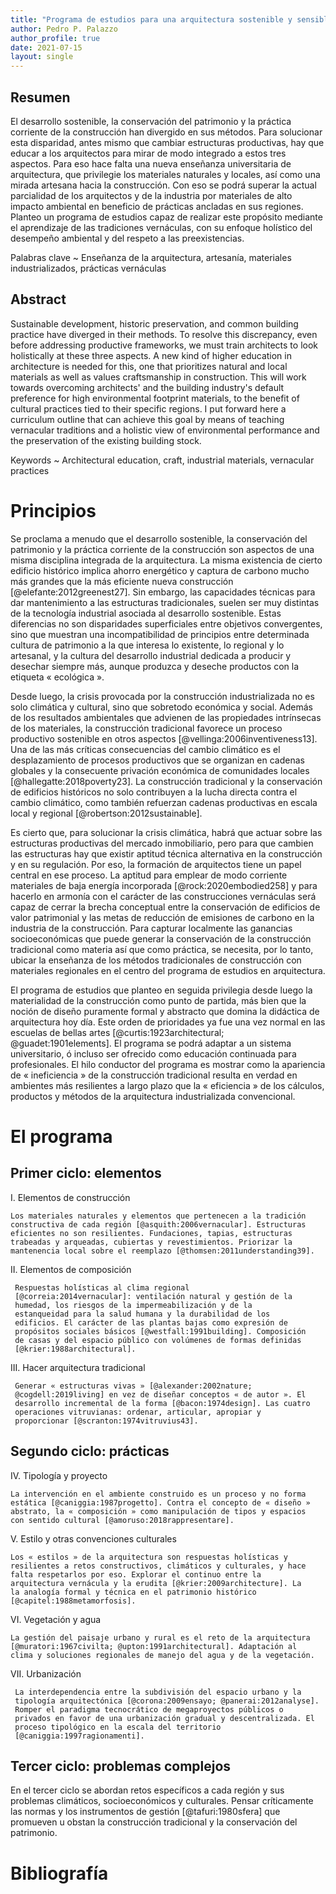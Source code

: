 ```yaml
---
title: "Programa de estudios para una arquitectura sostenible y sensible al patrimonio"
author: Pedro P. Palazzo
author_profile: true
date: 2021-07-15
layout: single
---
```


## Resumen

El desarrollo sostenible, la conservación del patrimonio y la práctica
corriente de la construcción han divergido en sus métodos. Para
solucionar esta disparidad, antes mismo que cambiar estructuras
productivas, hay que educar a los arquitectos para mirar de modo
integrado a estos tres aspectos. Para eso hace falta una nueva
enseñanza universitaria de arquitectura, que privilegie los materiales
naturales y locales, así como una mirada artesana hacia la
construcción. Con eso se podrá superar la actual parcialidad de los
arquitectos y de la industria por materiales de alto impacto ambiental
en beneficio de prácticas ancladas en sus regiones. Planteo un
programa de estudios capaz de realizar este propósito mediante el
aprendizaje de las tradiciones vernáculas, con su enfoque holístico
del desempeño ambiental y del respeto a las preexistencias.

Palabras clave
~ Enseñanza de la arquitectura, artesanía, materiales industrializados,
  prácticas vernáculas

## Abstract ##

Sustainable development, historic preservation, and common building
practice have diverged in their methods. To resolve this discrepancy,
even before addressing productive frameworks, we must train architects
to look holistically at these three aspects. A new kind of higher
education in architecture is needed for this, one that prioritizes
natural and local materials as well as values craftsmanship in
construction. This will work towards overcoming architects' and the
building industry's default preference for high environmental footprint
materials, to the benefit of cultural practices tied to their specific
regions. I put forward here a curriculum outline that can achieve this
goal by means of teaching vernacular traditions and a holistic view of
environmental performance and the preservation of the existing building
stock.

Keywords
~ Architectural education, craft, industrial materials, vernacular
  practices

# Principios #

Se proclama a menudo que el desarrollo sostenible, la conservación del
patrimonio y la práctica corriente de la construcción son aspectos de
una misma disciplina integrada de la arquitectura. La misma existencia
de cierto edificio histórico implica ahorro energético y captura de
carbono mucho más grandes que la más eficiente nueva construcción
[@elefante:2012greenest27]. Sin
embargo, las capacidades técnicas para dar mantenimiento a las estructuras
tradicionales, suelen ser muy distintas de la tecnología industrial
asociada al desarrollo sostenible.
Estas diferencias no son disparidades superficiales entre
objetivos convergentes, sino que muestran una incompatibilidad de
principios entre determinada cultura de patrimonio a la que interesa lo
existente, lo regional y lo artesanal, y la cultura del desarrollo
industrial dedicada a producir y desechar siempre más, aunque produzca y
deseche productos con la etiqueta « ecológica ».

Desde luego, la crisis provocada
por la construcción industrializada no es solo climática y cultural,
sino que sobretodo económica y social.
Además de los resultados ambientales que advienen de las propiedades
intrínsecas de los materiales, la construcción tradicional favorece un
proceso productivo sostenible en otros aspectos
[@vellinga:2006inventiveness13]. Una de las más críticas
consecuencias del cambio climático es el desplazamiento de procesos
productivos que se organizan en cadenas globales y la consecuente
privación económica de comunidades locales [@hallegatte:2018poverty23].
La construcción tradicional y la conservación de edificios históricos
no solo contribuyen a la lucha directa contra el cambio climático, como
también refuerzan cadenas productivas en escala local y regional
[@robertson:2012sustainable].

Es cierto que, para solucionar la crisis climática, habrá que actuar sobre las
estructuras productivas del mercado inmobiliario, pero para que cambien
las estructuras hay que existir aptitud técnica alternativa en la
construcción y en su regulación. Por eso, la formación de arquitectos
tiene un papel central en ese proceso. La aptitud para emplear de modo
corriente materiales de baja energía incorporada [@rock:2020embodied258]
y para hacerlo en armonía con el carácter de las construcciones vernáculas
será capaz de cerrar la brecha conceptual entre la conservación de
edificios de valor patrimonial y las metas de reducción de emisiones de
carbono en la industria de la construcción. Para capturar localmente las
ganancias socioeconómicas que puede generar la conservación de la
construcción tradicional como materia así que como práctica, se
necesita, por lo tanto, ubicar la enseñanza de los métodos tradicionales
de construcción con materiales regionales en el centro del programa de
estudios en arquitectura.

El programa de estudios que planteo en seguida privilegia desde luego la
materialidad de la construcción como punto de partida, más bien que la
noción de diseño puramente formal y abstracto que domina la didáctica de
arquitectura hoy día. Este orden de prioridades ya fue una vez normal en
las escuelas de bellas artes [@curtis:1923architectural;
@guadet:1901elements]. El programa se podrá adaptar a un sistema
universitario, ó incluso ser ofrecido como educación continuada para
profesionales. El hilo conductor del programa es mostrar como la
apariencia de « ineficiencia » de la construcción tradicional resulta en
verdad en ambientes más resilientes a largo plazo que la « eficiencia »
de los cálculos, productos y métodos de la arquitectura industrializada
convencional.

# El programa #

## Primer ciclo: elementos ##

I.  Elementos de construcción

    Los materiales naturales y elementos que pertenecen a la tradición
    constructiva de cada región [@asquith:2006vernacular]. Estructuras
    eficientes no son resilientes. Fundaciones, tapias, estructuras
    trabeadas y arqueadas, cubiertas y revestimientos. Priorizar la
    mantenencia local sobre el reemplazo [@thomsen:2011understanding39].

II. Elementos de composición

     Respuestas holísticas al clima regional
     [@correia:2014vernacular]: ventilación natural y gestión de la
     humedad, los riesgos de la impermeabilización y de la
     estanqueidad para la salud humana y la durabilidad de los
     edificios. El carácter de las plantas bajas como expresión de
     propósitos sociales básicos [@westfall:1991building]. Composición
     de casas y del espacio público con volúmenes de formas definidas
     [@krier:1988architectural].

III. Hacer arquitectura tradicional

     Generar « estructuras vivas » [@alexander:2002nature;
     @cogdell:2019living] en vez de diseñar conceptos « de autor ». El
     desarrollo incremental de la forma [@bacon:1974design]. Las cuatro
     operaciones vitruvianas: ordenar, articular, apropiar y
     proporcionar [@scranton:1974vitruvius43].

## Segundo ciclo: prácticas ##

IV. Tipología y proyecto

    La intervención en el ambiente construido es un proceso y no forma
    estática [@caniggia:1987progetto]. Contra el concepto de « diseño »
    abstrato, la « composición » como manipulación de tipos y espacios
    con sentido cultural [@amoruso:2018rappresentare].

V.  Estilo y otras convenciones culturales

    Los « estilos » de la arquitectura son respuestas holísticas y
    resilientes a retos constructivos, climáticos y culturales, y hace
    falta respetarlos por eso. Explorar el continuo entre la
    arquitectura vernácula y la erudita [@krier:2009architecture]. La
    la analogía formal y técnica en el patrimonio histórico
    [@capitel:1988metamorfosis].

VI. Vegetación y agua

    La gestión del paisaje urbano y rural es el reto de la arquitectura
    [@muratori:1967civilta; @upton:1991architectural]. Adaptación al
    clima y soluciones regionales de manejo del agua y de la vegetación.

VII. Urbanización

     La interdependencia entre la subdivisión del espacio urbano y la
     tipología arquitectónica [@corona:2009ensayo; @panerai:2012analyse].
     Romper el paradigma tecnocrático de megaproyectos públicos o
     privados en favor de una urbanización gradual y descentralizada. El
     proceso tipológico en la escala del territorio
     [@caniggia:1997ragionamenti].

## Tercer ciclo: problemas complejos ##

En el tercer ciclo se abordan retos específicos a cada región y sus
problemas climáticos, socioeconómicos y culturales. Pensar críticamente
las normas y los instrumentos de gestión [@tafuri:1980sfera] que
promueven u obstan la construcción tradicional y la conservación del
patrimonio.

# Bibliografía #

